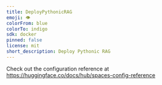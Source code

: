 ```yaml
---
title: DeployPythonicRAG
emoji: 👁
colorFrom: blue
colorTo: indigo
sdk: docker
pinned: false
license: mit
short_description: Deploy Pythonic RAG
---
```


Check out the configuration reference at https://huggingface.co/docs/hub/spaces-config-reference
